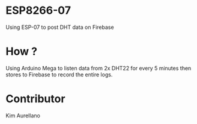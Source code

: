 # ESP8266-07

Using ESP-07 to post DHT data on Firebase

# How ?

Using Arduino Mega to listen data from 2x DHT22 for every 5 minutes then stores to Firebase to record the entire logs.

# Contributor

Kim Aurellano
